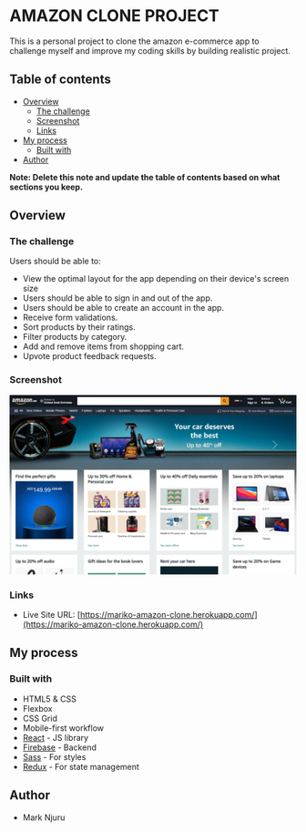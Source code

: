 # AMAZON CLONE PROJECT

This is a personal project to clone the amazon e-commerce app to challenge myself and improve my coding skills by building realistic project.

## Table of contents

- [Overview](#overview)
  - [The challenge](#the-challenge)
  - [Screenshot](#screenshot)
  - [Links](#links)
- [My process](#my-process)
  - [Built with](#built-with)
- [Author](#author)

**Note: Delete this note and update the table of contents based on what sections you keep.**

## Overview

### The challenge

Users should be able to:

- View the optimal layout for the app depending on their device's screen size
- Users should be able to sign in and out of the app.
- Users should be able to create an account in the app.
- Receive form validations.
- Sort products by their ratings.
- Filter products by category.
- Add and remove items from shopping cart.
- Upvote product feedback requests.

### Screenshot

![](/public/screenshots/laptop.png)

### Links

- Live Site URL: [https://mariko-amazon-clone.herokuapp.com/](https://mariko-amazon-clone.herokuapp.com/)

## My process

### Built with

- HTML5 & CSS
- Flexbox
- CSS Grid
- Mobile-first workflow
- [React](https://reactjs.org/) - JS library
- [Firebase](https://firebase.google.com/) - Backend
- [Sass](https://sass-lang.com/) - For styles
- [Redux](https://sass-lang.com/) - For state management

## Author

- Mark Njuru
